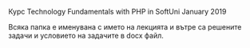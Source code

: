 Курс Technology Fundamentals with PHP in SoftUni January 2019

Всяка папка е именувана с името на лекцията и вътре са решените задачи и условието на задачите в docx файл.
